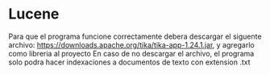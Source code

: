 # Lucene
Para que el programa funcione correctamente debera descargar el siguente archivo: https://downloads.apache.org/tika/tika-app-1.24.1.jar, y agregarlo como libreria al proyecto
En caso de no descargar el archivo, el programa solo podra hacer indexaciones a documentos de texto con extension .txt
